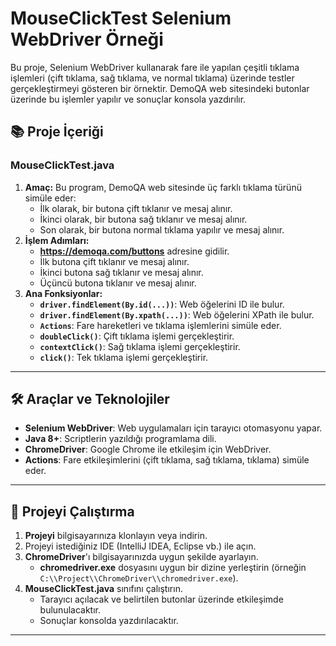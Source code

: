 # MouseClickTest Selenium WebDriver Örneği

Bu proje, Selenium WebDriver kullanarak fare ile yapılan çeşitli tıklama işlemleri (çift tıklama, sağ tıklama, ve normal tıklama) üzerinde testler gerçekleştirmeyi gösteren bir örnektir. DemoQA web sitesindeki butonlar üzerinde bu işlemler yapılır ve sonuçlar konsola yazdırılır.

## 📚 Proje İçeriği

### **MouseClickTest.java**
1. **Amaç:** Bu program, DemoQA web sitesinde üç farklı tıklama türünü simüle eder:
   - İlk olarak, bir butona çift tıklanır ve mesaj alınır.
   - İkinci olarak, bir butona sağ tıklanır ve mesaj alınır.
   - Son olarak, bir butona normal tıklama yapılır ve mesaj alınır.
2. **İşlem Adımları:**
   - **https://demoqa.com/buttons** adresine gidilir.
   - İlk butona çift tıklanır ve mesaj alınır.
   - İkinci butona sağ tıklanır ve mesaj alınır.
   - Üçüncü butona tıklanır ve mesaj alınır.
3. **Ana Fonksiyonlar:**
   - **`driver.findElement(By.id(...))`**: Web öğelerini ID ile bulur.
   - **`driver.findElement(By.xpath(...))`**: Web öğelerini XPath ile bulur.
   - **`Actions`**: Fare hareketleri ve tıklama işlemlerini simüle eder.
   - **`doubleClick()`**: Çift tıklama işlemi gerçekleştirir.
   - **`contextClick()`**: Sağ tıklama işlemi gerçekleştirir.
   - **`click()`**: Tek tıklama işlemi gerçekleştirir.

---

## 🛠️ Araçlar ve Teknolojiler

- **Selenium WebDriver**: Web uygulamaları için tarayıcı otomasyonu yapar.
- **Java 8+**: Scriptlerin yazıldığı programlama dili.
- **ChromeDriver**: Google Chrome ile etkileşim için WebDriver.
- **Actions**: Fare etkileşimlerini (çift tıklama, sağ tıklama, tıklama) simüle eder.

---

## 🚀 Projeyi Çalıştırma

1. **Projeyi** bilgisayarınıza klonlayın veya indirin.
2. Projeyi istediğiniz IDE (IntelliJ IDEA, Eclipse vb.) ile açın.
3. **ChromeDriver**'ı bilgisayarınızda uygun şekilde ayarlayın.
   - **chromedriver.exe** dosyasını uygun bir dizine yerleştirin (örneğin `C:\\Project\\ChromeDriver\\chromedriver.exe`).
4. **MouseClickTest.java** sınıfını çalıştırın.
   - Tarayıcı açılacak ve belirtilen butonlar üzerinde etkileşimde bulunulacaktır.
   - Sonuçlar konsolda yazdırılacaktır.

---
